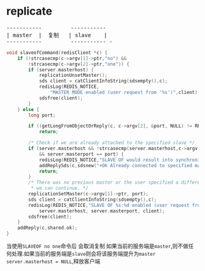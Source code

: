 # replicate 

<pre>
-----------         ----------- 
| master  |  复制   | slave    |
-----------         ----------- -
</pre>

```c
void slaveofCommand(redisClient *c) {
    if (!strcasecmp(c->argv[1]->ptr,"no") &&
        !strcasecmp(c->argv[2]->ptr,"one")) {
        if (server.masterhost) {
            replicationUnsetMaster();
            sds client = catClientInfoString(sdsempty(),c);
            redisLog(REDIS_NOTICE,
                "MASTER MODE enabled (user request from '%s')",client);
            sdsfree(client);
        }
    } else {
        long port;

        if ((getLongFromObjectOrReply(c, c->argv[2], &port, NULL) != REDIS_OK))
            return;

        /* Check if we are already attached to the specified slave */
        if (server.masterhost && !strcasecmp(server.masterhost,c->argv[1]->ptr)
            && server.masterport == port) {
            redisLog(REDIS_NOTICE,"SLAVE OF would result into synchronization with the master we are already connected with. No operation performed.");
            addReplySds(c,sdsnew("+OK Already connected to specified master\r\n"));
            return;
        }
        /* There was no previous master or the user specified a different one,
         * we can continue. */
        replicationSetMaster(c->argv[1]->ptr, port);
        sds client = catClientInfoString(sdsempty(),c);
        redisLog(REDIS_NOTICE,"SLAVE OF %s:%d enabled (user request from '%s')",
            server.masterhost, server.masterport, client);
        sdsfree(client);
    }
    addReply(c,shared.ok);
}
``` 

当使用`SLAVEOF no one`命令后 会取消复制 如果当前的服务端是`master`,则不做任何处理.如果当前的服务端是`slave`则会将该服务端提升为`master` `server.masterhost = NULL`,释放客户端
